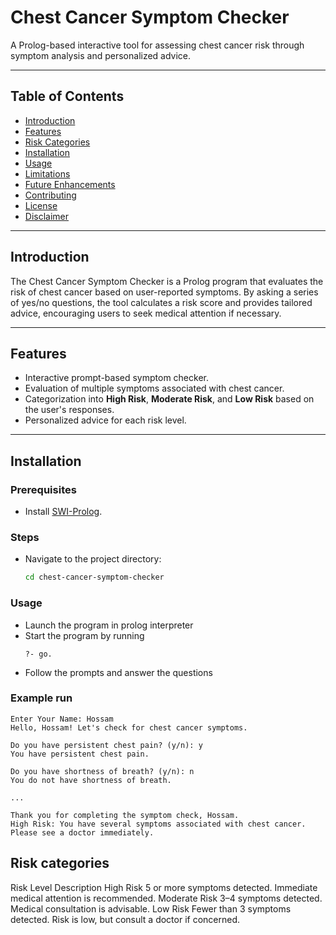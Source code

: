 # Chest Cancer Symptom Checker

A Prolog-based interactive tool for assessing chest cancer risk through symptom analysis and personalized advice.

---

## Table of Contents
- [Introduction](#introduction)
- [Features](#features)
- [Risk Categories](#risk-categories)
- [Installation](#installation)
- [Usage](#usage)
- [Limitations](#limitations)
- [Future Enhancements](#future-enhancements)
- [Contributing](#contributing)
- [License](#license)
- [Disclaimer](#disclaimer)

---

## Introduction

The Chest Cancer Symptom Checker is a Prolog program that evaluates the risk of chest cancer based on user-reported symptoms. By asking a series of yes/no questions, the tool calculates a risk score and provides tailored advice, encouraging users to seek medical attention if necessary.

---

## Features

- Interactive prompt-based symptom checker.
- Evaluation of multiple symptoms associated with chest cancer.
- Categorization into **High Risk**, **Moderate Risk**, and **Low Risk** based on the user's responses.
- Personalized advice for each risk level.

---

## Installation

### Prerequisites
- Install [SWI-Prolog](https://www.swi-prolog.org/).

### Steps
- Navigate to the project directory:
   ```bash
   cd chest-cancer-symptom-checker
   ```

### Usage
- Launch the program in prolog interpreter
- Start the program by running
	```
	?- go.
	```
- Follow the prompts and answer the questions

### Example run
```
Enter Your Name: Hossam
Hello, Hossam! Let's check for chest cancer symptoms.

Do you have persistent chest pain? (y/n): y
You have persistent chest pain.

Do you have shortness of breath? (y/n): n
You do not have shortness of breath.

...

Thank you for completing the symptom check, Hossam.
High Risk: You have several symptoms associated with chest cancer. Please see a doctor immediately.
```

## Risk categories
Risk Level	Description
High Risk	5 or more symptoms detected. Immediate medical attention is recommended.
Moderate Risk	3–4 symptoms detected. Medical consultation is advisable.
Low Risk	Fewer than 3 symptoms detected. Risk is low, but consult a doctor if concerned.

